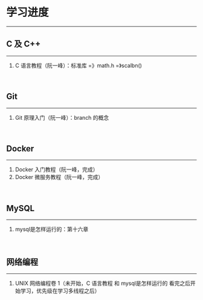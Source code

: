 # 学习进度

---

## C 及 C++

---

1. C 语言教程（阮一峰）：标准库 =》math.h =》scalbn()

<br />

## Git

---

1. Git 原理入门（阮一峰）：branch 的概念

<br />

## Docker

---

1. Docker 入门教程（阮一峰，完成）
2. Docker 微服务教程（阮一峰，完成）

<br />

## MySQL

---

1. mysql是怎样运行的：第十六章

<br />

## 网络编程

---

1. UNIX 网络编程卷 1（未开始，C 语言教程 和 mysql是怎样运行的 看完之后开始学习，优先级在学习多线程之后）

